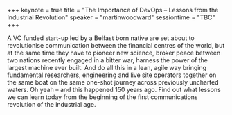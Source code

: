 +++
keynote = true
title = "The Importance of DevOps – Lessons from the Industrial Revolution"
speaker = "martinwoodward"
sessiontime = "TBC"
+++

A VC funded start-up led by a Belfast born native are set about to revolutionise communication between the financial centres of the world, but at the same time they have to pioneer new science, broker peace between two nations recently engaged in a bitter war, harness the power of the largest machine ever built. And do all this in a lean, agile way bringing fundamental researchers, engineering and live site operators together on the same boat on the same one-shot journey across previously uncharted waters. Oh yeah – and this happened 150 years ago. Find out what lessons we can learn today from the beginning of the first communications revolution of the industrial age.